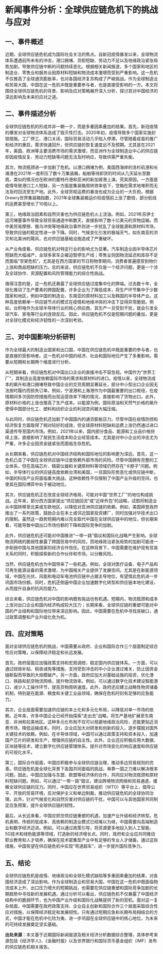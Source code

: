 # 新闻事件分析：全球供应链危机下的挑战与应对

## 一、事件概述

近期，全球供应链危机成为国际社会关注的焦点。自新冠疫情暴发以来，全球物流体系遭遇前所未有的冲击，港口拥堵、货柜短缺、劳动力不足以及地缘政治紧张局势加剧，导致供应链中断的问题持续恶化。根据相关新闻报道，多个国家和地区的制造业、零售业和服务业因原材料短缺和物流成本激增而受到严重影响。这一危机不仅推高了全球通货膨胀率，也对各国经济复苏构成了严峻挑战。作为全球制造业和贸易大国，中国在这一危机中既是重要参与者，也是直接受影响的一方。本文将围绕全球供应链危机的背景、影响及应对策略展开深入分析，探讨其对中国经济的深远影响及未来的应对之道。

## 二、事件描述分析

全球供应链危机的形成并非一朝一夕，而是多重因素叠加的结果。首先，新冠疫情的爆发对全球物流体系造成了毁灭性打击。2020年初，疫情导致多个国家实施封锁措施，工厂停工、港口关闭，国际贸易活动几乎陷入停滞。尽管随着疫苗的推广和经济的重启，需求快速回升，但供应链的恢复速度远不及预期。尤其是在2021年，美国、欧洲等主要消费市场的需求激增，而亚洲作为全球制造业中心的供应链却因疫情反复、劳动力短缺等问题无法及时响应，导致供需严重失衡。

其次，物流瓶颈进一步加剧了危机。以港口拥堵为例，美国西海岸的洛杉矶港和长滩港在2021年一度积压了数十万集装箱，船舶等待卸货的时间从几天延长至数周。类似的情况也在欧洲的鹿特丹港和亚洲的新加坡港上演。究其原因，一方面是疫情导致港口工人短缺，另一方面是集装箱周转效率低下，空箱在需求地堆积而无法及时回流至生产地。此外，全球货柜运费的暴涨也成为企业的一大负担。根据Drewry世界集装箱指数，2021年全球集装箱运价较疫情前上涨了数倍，部分航线的运费甚至增长了10倍以上。

第三，地缘政治因素和自然灾害也为供应链危机火上浇油。例如，2021年苏伊士运河堵塞事件导致全球贸易通道中断数天，直接影响了数十亿美元的货物运输。而中美贸易摩擦、俄乌冲突等地缘政治事件则进一步扰乱了全球能源和原材料市场，导致供应链的稳定性进一步下降。同时，气候变化引发的极端天气，如东南亚的洪灾和北美洲的飓风，也对供应链基础设施造成了严重破坏。

从产业角度看，供应链危机对特定行业的影响尤为显著。汽车制造业因半导体芯片短缺而大幅减产，全球多家车企被迫暂停生产线；零售业则因物流延迟和库存不足而面临“空架危机”，尤其是在西方国家的节日购物季期间，消费者普遍感受到物价上涨和商品短缺的压力。总的来说，供应链危机不仅是一个经济问题，更是一个涉及全球协作、资源配置和风险管理能力的综合性挑战。

值得注意的是，这一危机还暴露了全球供应链过度集中化的弊端。过去数十年，全球化推动了生产要素的跨国配置，许多企业为了降低成本，将生产环节集中于少数国家和地区，例如中国的制造业、东南亚的原材料加工以及韩国的半导体产业。这种高度依赖单一供应链节点的模式在疫情和地缘冲突的冲击下显得异常脆弱。例如，台积电作为全球半导体行业的核心供应商，其生产一旦受到干扰，就会引发全球汽车、家电等行业的连锁反应。因此，供应链危机不仅是短期问题的叠加，更是对全球化模式和经济韧性的一次深刻考验。

## 三、对中国影响分析研判

作为全球最大的制造业国家和出口国，中国在供应链危机中既是重要的参与者，也是直接的受影响者。这一危机对中国的经济、社会和国际地位产生了多重影响，需要从短期和长期两个维度进行分析。

从短期来看，供应链危机对中国出口企业的直接冲击不容忽视。中国作为“世界工厂”，其制造业高度依赖国际市场的需求和原材料的进口。疫情以来，全球物流成本的飙升和港口拥堵导致中国企业的交货周期显著延长，部分中小型出口企业因无法按时履约而损失订单。例如，宁波港和上海港作为中国最重要的出口枢纽，在疫情期间多次因防控措施而出现运营效率下降的情况，直接影响了货物出口。此外，原材料价格的上涨也推高了生产成本。以能源为例，国际原油和天然气价格的飙升使得中国部分化工、塑料和纺织企业的利润空间被大幅压缩。

与此同时，供应链危机还加剧了中国国内的通货膨胀压力。尽管中国在疫情防控和经济恢复方面取得了相对较好的成效，但全球原材料短缺和运费上涨仍然通过进口渠道传导至国内市场。例如，2021年以来，国内部分食品、能源和工业品价格持续上涨，直接影响了居民生活成本和企业经营成本。尤其是对中小企业的冲击尤为严重，许多企业因资金链紧张而面临生存危机。

从长期来看，供应链危机对中国经济结构和国际地位的影响更为深远。首先，这一危机凸显了中国在全球供应链中过度依赖外部市场的风险。尽管中国拥有完整的工业体系，但在高端芯片、精密仪器和关键原材料等领域仍然存在“卡脖子”问题。例如，半导体行业的供应链高度依赖台湾和美国，一旦国际形势恶化或供应链中断，中国的科技产业将面临重大挑战。这种依赖性不仅限制了中国产业升级的空间，也使其在国际博弈中处于被动地位。

其次，供应链危机正在改变全球经济格局，可能对中国“世界工厂”的地位构成挑战。近年来，部分西方国家提出“供应链回流”或“近岸外包”的战略，试图将制造业从中国转移至北美或东欧地区，以降低对亚洲供应链的依赖。例如，美国拜登政府推出了一系列政策，鼓励企业在本土或邻近国家投资建厂，同时加强对华技术出口的限制。虽然这一趋势短期内难以完全取代中国在全球供应链中的地位，但长期来看，可能导致中国出口市场份额的下降和国际竞争的加剧。

此外，供应链危机还可能对中国推进“一带一路”倡议和国际化战略产生影响。全球物流网络的脆弱性暴露了跨国贸易中的风险，而地缘政治紧张局势的加剧可能进一步削弱中国与其他国家的经济合作信任。在这种背景下，中国需要在维护现有贸易关系的同时，积极探索新的合作伙伴和市场，以分散风险。

当然，供应链危机也为中国带来了一些机遇。例如，全球对医疗设备、电子产品和可再生能源设备的需求激增，为中国相关产业提供了发展空间。尤其是在新能源领域，中国在光伏、风能和电动车电池供应链中占据主导地位，有望借此危机进一步巩固市场份额。同时，危机还倒逼中国企业加速数字化转型和供应链本地化建设，从而提升自身的抗风险能力。

综合来看，供应链危机对中国的影响既有挑战也有机遇。短期内，物流瓶颈和成本上涨对出口企业和国内经济构成较大压力；长期来看，全球供应链的重塑可能对中国的产业结构和国际地位带来深远影响。因此，中国需要在危机中寻找突破口，通过政策调整和产业升级化危为机。

## 四、应对策略

面对全球供应链危机的挑战，中国需要从政府、企业和国际合作三个层面制定综合性应对策略，以保障经济稳定和长远发展。

首先，政府层面应加强政策支持和宏观调控，稳定国内供应链体系。一方面，可以通过财政补贴、税收减免等措施，支持受到冲击的中小企业渡过难关，防止因资金链断裂而导致的大规模破产。另一方面，政府应加大对基础设施的投资，优化港口、铁路和航空物流网络，提升物流效率。例如，可以通过数字化技术建设智能港口，减少人工操作环节，提高货物周转速度。此外，政府还应建立战略性物资储备机制，特别是在能源、粮食和关键工业品领域，确保在危机时刻有足够的应急能力。

其次，企业层面需要加速供应链的本土化和多元化布局，以降低对单一市场的依赖。近年来，许多中国企业已经开始探索“走出去”战略，将生产基地扩展至东南亚、非洲和拉美地区。这种多元化布局不仅可以规避地缘政治风险，还能更贴近消费市场，降低运输成本。同时，企业应加大对研发和创新的投入，逐步摆脱对国外关键技术的依赖。例如，在半导体领域，中国可以通过政策支持和资本投入，加速国产芯片的研发和生产，增强供应链的自主性。此外，企业还应积极应用大数据、区块链等技术，建立数字化供应链管理体系，提升对市场变化的响应速度和供应链的可视化水平。

第三，国际合作层面，中国应积极参与全球供应链治理，推动多边贸易规则的完善。供应链危机是全球化背景下各国共同面临的挑战，单靠一国之力难以解决根本问题。因此，中国应加强与东盟、欧盟等经济体的合作，共同应对物流瓶颈和原材料短缺问题。例如，可以通过“一带一路”倡议，建设跨境物流网络和贸易通道，缓解全球供应链的压力。同时，中国应在世界贸易组织（WTO）等平台上，倡导公平、开放的贸易环境，反对保护主义和单边制裁，推动供应链危机的全球协同治理。此外，针对气候变化和自然灾害对供应链的干扰，中国可以与其他国家共同制定应急预案，提升全球供应链的韧性。

最后，从长远来看，中国应抓住供应链重塑的机遇，加速产业升级和经济转型。危机表明，传统的低成本、高依赖的制造业模式已经难以为继，中国需要向高端制造业和数字经济迈进。例如，可以通过政策引导，将资源更多地投入到人工智能、5G技术和绿色能源等领域，打造新的经济增长点。同时，政府和企业应共同推动职业教育和人才培养，确保在技术密集型产业中有足够的专业人才储备。通过这些措施，中国有望在供应链危机中实现“弯道超车”，进一步提升国际竞争力。

## 五、结论

全球供应链危机是疫情、地缘政治和全球化模式缺陷等多重因素叠加的结果，对各国经济造成了深远影响。作为全球制造业和贸易大国，中国在这一危机中既面临物流成本上升、出口压力增大的短期挑战，也需要在供应链重塑和国际竞争加剧的长期趋势中寻找新的发展机遇。通过分析可以看出，供应链危机不仅暴露了中国经济结构中的脆弱环节，也为中国产业升级和国际化战略提供了新的契机。面对这一复杂局面，中国需要在政府政策支持、企业自主创新和国际合作三个层面采取综合性应对措施，以保障经济稳定和发展韧性。只有通过短期应急和长期布局相结合的方式，中国才能在危机中化险为夷，进一步巩固在全球供应链中的核心地位，为未来的可持续发展奠定坚实基础。

**出处来源**：本文基于近期国际新闻报道及相关经济分析数据综合整理，具体参考来源包括《经济学人》、《金融时报》以及世界银行和国际货币基金组织（IMF）发布的供应链危机相关报告。